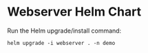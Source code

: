 # Webserver Helm Chart

Run the Helm upgrade/install command:
    
    helm upgrade -i webserver . -n demo






































